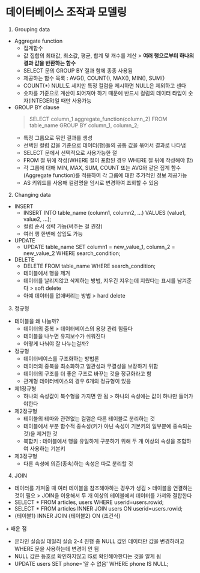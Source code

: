 # 데이터베이스 조작과 모델링
1. Grouping data
- Aggregate function
  - 집계함수
  - 값 집합의 최대값, 최소값, 평균, 합계 및 개수를 계산 > **여러 행으로부터 하나의 결과 값을 반환하는 함수**
  - SELECT 문의 GROUP BY 절과 함께 종종 사용됨
  - 제공하는 함수 목록 : AVG(), COUNT(), MAX(), MIN(), SUM()
  - COUNT(*) NULL도 세지만 특정 컬럼을 제시하면 NULL은 제외하고 센다
  - 숫자를 기준으로 계산이 되어져야 하기 때문에 반드시 컬럼의 데이터 타입이 숫자(INTEGER)일 때만 사용가능
- GROUP BY clause
  > SELECT column_1 aggregate_function(column_2) FROM table_name GROUP BY column_1, column_2;
  - 특정 그룹으로 묶인 결과를 생성
  - 선택된 컬럼 값을 기준으로 데이터(행)들의 공통 값을 묶어서 결과로 나타냄
  - SELECT 문에서 선택적으로 사용가능한 절
  - FROM 절 뒤에 작성(WHERE 절이 포함된 경우 WHERE 절 뒤에 작성해야 함)
  - 각 그룹에 대해 MIN, MAX, SUM, COUNT 또는 AVG와 같은 집계 함수(Aggregate function)를 적용하여 각 그룹에 대한 추가적인 정보 제공가능
  - AS 키워드를 사용해 컬럼명을 임시로 변경하여 조회할 수 있음

2. Changing data
- INSERT
  - INSERT INTO table_name (column1, column2, ...) VALUES (value1, value2, ...);
  - 컬럼 순서 생략 가능(써주는 걸 권장)
  - 여러 행 한번에 삽입도 가능
- UPDATE
  - UPDATE table_name SET column1 = new_value_1, column_2 = new_value_2 WHERE search_condition;
- DELETE
  - DELETE FROM table_name WHERE search_condition;
  - 테이블에서 행을 제거
  - 데이터를 날리지않고 삭제하는 방법, 지우긴 지우는데 지웠다는 표시를 남겨준다 > soft delete
  - 아예 데이터를 없애버리는 방법 > hard delete

3. 정규형
- 테이블을 왜 나눌까?
  - 데이터의 중복 > 데이터베이스의 용량 관리 힘들다
  - 테이블을 나누면 유지보수가 쉬워진다
  - 어떻게 나눠야 잘 나누는걸까?
- 정규형
  - 데이터베이스를 구조화하는 방법론
  - 데이터의 중복을 최소화하고 일관성과 무결성을 보장하기 위함
  - 데이터의 구조를 더 좋은 구조로 바꾸는 것을 정규화라고 함
  - 관계형 데이터베이스의 경우 6개의 정규형이 있음
- 제1정규형
  - 하나의 속성값이 복수형을 가지면 안 됨 > 하나의 속성에는 값이 하나만 들어가야한다
- 제2정규형
  - 테이블의 테마와 관련없는 컬럼은 다른 테이블로 분리하는 것
  - 테이블에서 부분 함수적 종속성(키가 아닌 속성이 기본키의 일부분에 종속되는 것)을 제거한 것
  - 복합키 : 테이블에서 행을 유일하게 구분하기 위해 두 개 이상의 속성을 조합하여 사용하는 기본키
- 제3정규형
  - 다른 속성에 의존(종속)하는 속성은 따로 분리할 것

4. JOIN
- 데이터를 가져올 때 여러 테이블을 참조해야하는 경우가 생김 > 테이블을 연결하는 것이 필요 > JOIN을 이용해서 두 개 이상의 테이블에서 데이터를 가져와 결합한다
- SELECT * FROM articles, users WHERE userid=users.rowid;
- SELECT * FROM articles INNER JOIN users ON userid=users.rowid;
- {테이블1} INNER JOIN {테이블2} ON {조건식}

\+ 배운 점
- 온라인 실습실 데일리 실습 2-4 진행 중 NULL 값인 데이터만 값을 변경하려고 WHERE 문을 사용하는데 변경이 안 됨
- NULL 값은 등호로 확인하지않고 IS로 확인해야한다는 것을 알게 됨
- UPDATE users SET phone='알 수 없음' WHERE phone IS NULL;